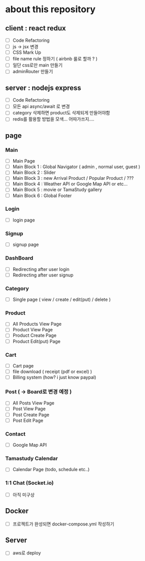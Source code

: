 # about this repository

## client : react redux

- [ ] Code Refactoring
- [ ] js -> jsx 변경
- [ ] CSS Mark Up
- [ ] file name rule 정하기 ( airbnb 룰로 할까 ? )
- [ ] 일단 css로만 main 만들기
- [ ] adminRouter 만들기

## server : nodejs express

- [ ] Code Refactoring
- [ ] 모든 api async/await 로 변경
- [ ] category 삭제하면 product도 삭제되게 만들어야함
- [ ] redis를 활용할 방법을 모색... 어따가쓰지....

## page

### Main

- [ ] Main Page
- [ ] Main Block 1 : Global Navigator ( admin , normal user, guest )
- [ ] Main Block 2 : Slider
- [ ] Main Block 3 : new Arrival Product / Popular Product / ???
- [ ] Main Block 4 : Weather API or Google Map API or etc...
- [ ] Main Block 5 : movie or TamaStudy gallery
- [ ] Main Block 6 : Global Footer

### Login

- [ ] login page

### Signup

- [ ] signup page

### DashBoard

- [ ] Redirecting after user login
- [ ] Redirecting after user signup

### Category

- [ ] Single page ( view / create / edit(put) / delete )

### Product

- [ ] All Products View Page
- [ ] Product View Page
- [ ] Product Create Page
- [ ] Product Edit(put) Page

### Cart

- [ ] Cart page
- [ ] file download ( receipt (pdf or excel) )
- [ ] Billing system (how? i just know paypal)

### Post ( -> Board로 변경 예정 )

- [ ] All Posts View Page
- [ ] Post View Page
- [ ] Post Create Page
- [ ] Post Edit Page

### Contact

- [ ] Google Map API

### Tamastudy Calendar

- [ ] Calendar Page (todo, schedule etc..)

### 1:1 Chat (Socket.io)

- [ ] 아직 미구상

## Docker

- [ ] 프로젝트가 완성되면 docker-compose.yml 작성하기

## Server

- [ ] aws로 deploy
